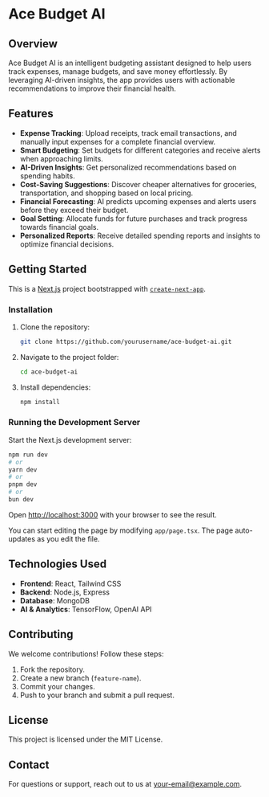 # Ace Budget AI

## Overview
Ace Budget AI is an intelligent budgeting assistant designed to help users track expenses, manage budgets, and save money effortlessly. By leveraging AI-driven insights, the app provides users with actionable recommendations to improve their financial health.

## Features
- **Expense Tracking**: Upload receipts, track email transactions, and manually input expenses for a complete financial overview.
- **Smart Budgeting**: Set budgets for different categories and receive alerts when approaching limits.
- **AI-Driven Insights**: Get personalized recommendations based on spending habits.
- **Cost-Saving Suggestions**: Discover cheaper alternatives for groceries, transportation, and shopping based on local pricing.
- **Financial Forecasting**: AI predicts upcoming expenses and alerts users before they exceed their budget.
- **Goal Setting**: Allocate funds for future purchases and track progress towards financial goals.
- **Personalized Reports**: Receive detailed spending reports and insights to optimize financial decisions.

## Getting Started

This is a [Next.js](https://nextjs.org) project bootstrapped with [`create-next-app`](https://nextjs.org/docs/app/api-reference/cli/create-next-app).

### Installation

1. Clone the repository:
   ```bash
   git clone https://github.com/yourusername/ace-budget-ai.git
   ```
2. Navigate to the project folder:
   ```bash
   cd ace-budget-ai
   ```
3. Install dependencies:
   ```bash
   npm install
   ```

### Running the Development Server

Start the Next.js development server:
```bash
npm run dev
# or
yarn dev
# or
pnpm dev
# or
bun dev
```

Open [http://localhost:3000](http://localhost:3000) with your browser to see the result.

You can start editing the page by modifying `app/page.tsx`. The page auto-updates as you edit the file.

## Technologies Used
- **Frontend**: React, Tailwind CSS
- **Backend**: Node.js, Express
- **Database**: MongoDB
- **AI & Analytics**: TensorFlow, OpenAI API

## Contributing
We welcome contributions! Follow these steps:
1. Fork the repository.
2. Create a new branch (`feature-name`).
3. Commit your changes.
4. Push to your branch and submit a pull request.

## License
This project is licensed under the MIT License.

## Contact
For questions or support, reach out to us at [your-email@example.com](mailto:your-email@example.com).

